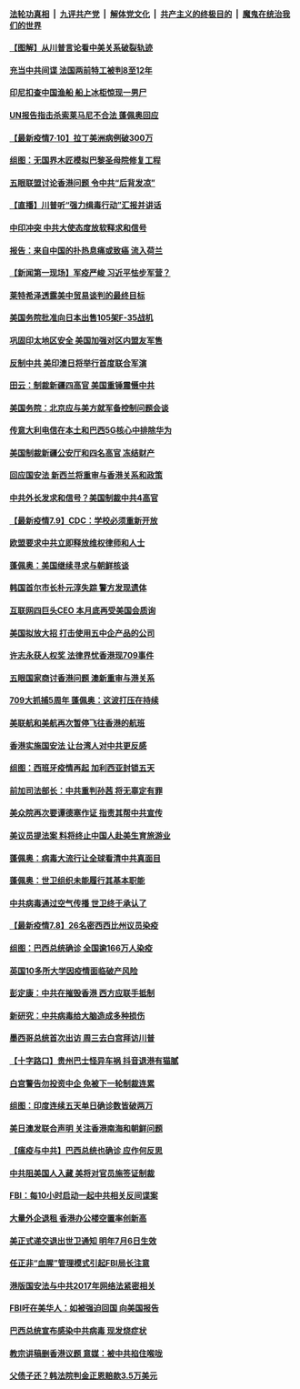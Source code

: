 

####  [法轮功真相](../../../../basic/blob/master/README.md?t=07110831) &nbsp;|&nbsp; [九评共产党](../../../../9ping.md/blob/master/README.md?t=07110831) &nbsp;|&nbsp; [解体党文化](../../../../jtdwh.md/blob/master/README.md?t=07110831)  &nbsp;|&nbsp; [共产主义的终极目的](../../../../gczydzjmd.md/blob/master/README.md?t=07110831) &nbsp;|&nbsp; [魔鬼在统治我们的世界](../../../../mgztzwmdsj.md/blob/master/README.md?t=07110831) 

#### [【图解】从川普言论看中美关系破裂轨迹](../pages/nsc418/n12247619.md?t=07110831) 

#### [充当中共间谍 法国两前特工被判8至12年](../pages/nsc418/n12247767.md?t=07110831) 

#### [印尼扣查中国渔船 船上冰柜惊现一男尸](../pages/nsc418/n12247693.md?t=07110831) 

#### [UN报告指击杀索莱马尼不合法 蓬佩奥回应](../pages/nsc418/n12247146.md?t=07110831) 

#### [【最新疫情7·10】拉丁美洲病例破300万](../pages/nsc418/n12245413.md?t=07110831) 

#### [组图：无国界木匠模拟巴黎圣母院修复工程](../pages/nsc418/n12243915.md?t=07110831) 

#### [五眼联盟讨论香港问题 令中共“后背发凉”](../pages/nsc418/n12247326.md?t=07110831) 

#### [【直播】川普听“强力缉毒行动”汇报并讲话](../pages/nsc418/n12247084.md?t=07110831) 

#### [中印冲突 中共大使态度放软释求和信号](../pages/nsc418/n12247210.md?t=07110831) 

#### [报告：来自中国的扑热息痛或致癌 流入荷兰](../pages/nsc418/n12246872.md?t=07110831) 

#### [【新闻第一现场】军疫严峻 习近平怯步军营？](../pages/nsc418/n12245547.md?t=07110831) 

#### [莱特希泽透露美中贸易谈判的最终目标](../pages/nsc418/n12246823.md?t=07110831) 

#### [美国务院批准向日本出售105架F-35战机](../pages/nsc418/n12246608.md?t=07110831) 

#### [巩固印太地区安全 美国加强对区内盟友军售](../pages/nsc418/n12246548.md?t=07110831) 

#### [反制中共 美印澳日将举行首度联合军演](../pages/nsc418/n12246462.md?t=07110831) 

#### [田云：制裁新疆四高官 美国重锤震慑中共](../pages/nsc418/n12246098.md?t=07110831) 

#### [美国务院：北京应与美方就军备控制问题会谈](../pages/nsc418/n12245183.md?t=07110831) 

#### [传意大利电信在本土和巴西5G核心中排除华为](../pages/nsc418/n12244770.md?t=07110831) 

#### [美国制裁新疆公安厅和四名高官 冻结财产](../pages/nsc418/n12244653.md?t=07110831) 

#### [回应国安法 新西兰将重审与香港关系和政策](../pages/nsc418/n12244085.md?t=07110831) 

#### [中共外长发求和信号？美国制裁中共4高官](../pages/nsc418/n12244813.md?t=07110831) 

#### [【最新疫情7.9】CDC：学校必须重新开放](../pages/nsc418/n12242776.md?t=07110831) 

#### [欧盟要求中共立即释放维权律师和人士](../pages/nsc418/n12244421.md?t=07110831) 

#### [蓬佩奥：美国继续寻求与朝鲜核谈](../pages/nsc418/n12244538.md?t=07110831) 

#### [韩国首尔市长朴元淳失踪 警方发现遗体](../pages/nsc418/n12243734.md?t=07110831) 

#### [互联网四巨头CEO 本月底再受美国会质询](../pages/nsc418/n12244283.md?t=07110831) 

#### [美国拟放大招 打击使用五中企产品的公司](../pages/nsc418/n12244402.md?t=07110831) 

#### [许志永获人权奖 法律界忧香港现709事件](../pages/nsc418/n12244380.md?t=07110831) 

#### [五眼国家商讨香港问题 澳新重审与港关系](../pages/nsc418/n12244260.md?t=07110831) 

#### [709大抓捕5周年 蓬佩奥：这波打压在持续](../pages/nsc418/n12243611.md?t=07110831) 

#### [美联航和美航再次暂停飞往香港的航班](../pages/nsc418/n12243607.md?t=07110831) 

#### [香港实施国安法 让台湾人对中共更反感](../pages/nsc418/n12243520.md?t=07110831) 

#### [组图：西班牙疫情再起 加利西亚封锁五天](../pages/nsc418/n12241508.md?t=07110831) 

#### [前加司法部长：中共重判孙茜 将无辜定有罪](../pages/nsc418/n12242297.md?t=07110831) 

#### [美众院再次要谭德塞作证 指责其帮中共宣传](../pages/nsc418/n12242500.md?t=07110831) 

#### [美议员提法案 料将终止中国人赴美生育旅游业](../pages/nsc418/n12242470.md?t=07110831) 

#### [蓬佩奥：病毒大流行让全球看清中共真面目](../pages/nsc418/n12242486.md?t=07110831) 

#### [蓬佩奥：世卫组织未能履行其基本职能](../pages/nsc418/n12242263.md?t=07110831) 

#### [中共病毒通过空气传播 世卫终于承认了](../pages/nsc418/n12241930.md?t=07110831) 

#### [【最新疫情7.8】26名密西西比州议员染疫](../pages/nsc418/n12239975.md?t=07110831) 

#### [组图：巴西总统确诊 全国逾166万人染疫](../pages/nsc418/n12240754.md?t=07110831) 

#### [英国10多所大学因疫情面临破产风险](../pages/nsc418/n12241724.md?t=07110831) 

#### [彭定康：中共在摧毁香港 西方应联手抵制](../pages/nsc418/n12241830.md?t=07110831) 

#### [新研究：中共病毒给大脑造成多种损伤](../pages/nsc418/n12241750.md?t=07110831) 

#### [墨西哥总统首次出访 周三去白宫拜访川普](../pages/nsc418/n12241397.md?t=07110831) 

#### [【十字路口】贵州巴士怪异车祸 抖音退港有猫腻](../pages/nsc418/n12240298.md?t=07110831) 

#### [白宫警告勿投资中企 免被下一轮制裁连累](../pages/nsc418/n12241334.md?t=07110831) 

#### [组图：印度连续五天单日确诊数皆破两万](../pages/nsc418/n12238724.md?t=07110831) 

#### [美日澳发联合声明 关注香港南海和朝鲜问题](../pages/nsc418/n12240998.md?t=07110831) 

#### [【瘟疫与中共】巴西总统也确诊 应作何反思](../pages/nsc418/n12240166.md?t=07110831) 

#### [中共阻美国人入藏 美将对官员施签证制裁](../pages/nsc418/n12240452.md?t=07110831) 

#### [FBI：每10小时启动一起中共相关反间谍案](../pages/nsc418/n12239799.md?t=07110831) 

#### [大量外企退租 香港办公楼空置率创新高](../pages/nsc418/n12240111.md?t=07110831) 

#### [美正式递交退出世卫通知 明年7月6日生效](../pages/nsc418/n12239902.md?t=07110831) 

#### [任正非“血腥”管理模式引起FBI局长注意](../pages/nsc418/n12239966.md?t=07110831) 

#### [港版国安法与中共2017年网络法紧密相关](../pages/nsc418/n12239427.md?t=07110831) 

#### [FBI吁在美华人：如被强迫回国 向美国报告](../pages/nsc418/n12239450.md?t=07110831) 

#### [巴西总统宣布感染中共病毒 现发烧症状](../pages/nsc418/n12239468.md?t=07110831) 

#### [教宗讲稿删香港议题 意媒：被中共掐住喉咙](../pages/nsc418/n12239424.md?t=07110831) 

#### [父债子还？韩法院判金正恩赔款3.5万美元](../pages/nsc418/n12239338.md?t=07110831) 

